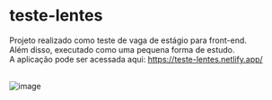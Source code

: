 # teste-lentes

Projeto realizado como teste de vaga de estágio para front-end. <br>
Além disso, executado como uma pequena forma de estudo. <br>
A aplicação pode ser acessada aqui: https://teste-lentes.netlify.app/ <br><br>

![image](https://user-images.githubusercontent.com/86805124/180050360-372563ed-be9c-4a9a-a6ca-b34025ff61cb.png)
